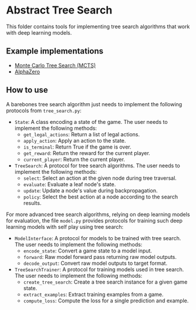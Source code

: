 # Abstract Tree Search

This folder contains tools for implementing tree search algorithms that work with deep learning models.

## Example implementations

- [Monte Carlo Tree Search (MCTS)](implementations/MCTS.py)
- [AlphaZero](implementations/AlphaZero.py)

## How to use

A barebones tree search algorithm just needs to implement the following protocols from `tree_search.py`:

- `State`: A class encoding a state of the game. The user needs to implement the following methods:
  - `get_legal_actions`: Return a list of legal actions.
  - `apply_action`: Apply an action to the state.
  - `is_terminal`: Return True if the game is over.
  - `get_reward`: Return the reward for the current player.
  - `current_player`: Return the current player.
- `TreeSearch`: A protocol for tree search algorithms. The user needs to implement the following methods:
  - `select`: Select an action at the given node during tree traversal.
  - `evaluate`: Evaluate a leaf node's state.
  - `update`: Update a node's value during backpropagation.
  - `policy`: Select the best action at a node according to the search results.

For more advanced tree search algorithms, relying on deep learning models for evaluation, the file `model.py` provides protocols for training such deep learning models with self play using tree search:

- `ModelInterface`: A protocol for models to be trained with tree search. The user needs to implement the following methods:
  - `encode_state`: Convert a game state to a model input.
  - `forward`: Raw model forward pass returning raw model outputs.
  - `decode_output`: Convert raw model outputs to target format.
- `TreeSearchTrainer`: A protocol for training models used in tree search. The user needs to implement the following methods:
  - `create_tree_search`: Create a tree search instance for a given game state.
  - `extract_examples`: Extract training examples from a game.
  - `compute_loss`: Compute the loss for a single prediction and example.
